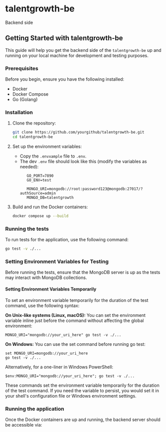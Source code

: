 # talentgrowth-be
Backend side

## Getting Started with talentgrowth-be

This guide will help you get the backend side of the `talentgrowth-be` up and running on your local machine for development and testing purposes.

### Prerequisites

Before you begin, ensure you have the following installed:
- Docker
- Docker Compose
- Go (Golang)

### Installation

1. Clone the repository:
   ```bash
   git clone https://github.com/yourgithub/talentgrowth-be.git
   cd talentgrowth-be
   ```

2. Set up the environment variables:
   - Copy the `.envxample` file to `.env`.
   - The dev `.env` file should look like this (modify the variables as needed):
     ```
        GO_PORT=7890
        GO_ENV=test

        MONGO_URI=mongodb://root:password123@mongodb:27017/?authSource=admin
        MONGO_DB=talentgrowth
     ```

3. Build and run the Docker containers:
   ```bash
   docker compose up --build
   ```

### Running the tests

To run tests for the application, use the following command:
```bash
go test -v ./...
```

### Setting Environment Variables for Testing

Before running the tests, ensure that the MongoDB server is up as the tests may interact with MongoDB collections.

#### Setting Environment Variables Temporarily

To set an environment variable temporarily for the duration of the test command, use the following syntax:

**On Unix-like systems (Linux, macOS):**
You can set the environment variable inline just before the command without affecting the global environment:
```
MONGO_URI="mongodb://your_uri_here" go test -v ./...
```
**On Windows:**
You can use the set command before running go test:
```
set MONGO_URI=mongodb://your_uri_here
go test -v ./...
```

Alternatively, for a one-liner in Windows PowerShell:
```
$env:MONGO_URI="mongodb://your_uri_here"; go test -v ./...
```

These commands set the environment variable temporarily for the duration of the test command. If you need the variable to persist, you would set it in your shell's configuration file or Windows environment settings.


### Running the application

Once the Docker containers are up and running, the backend server should be accessible via:
